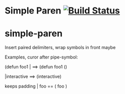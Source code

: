 Simple Paren [![Build Status](https://travis-ci.org/emacs-berlin/simple-paren.svg?branch=master)](https://travis-ci.org/emacs-berlin/simple-paren)
===

# simple-paren
Insert paired delimiters, wrap symbols in front maybe

Examples, curor after pipe-symbol:

(defun foo1 | ==> (defun foo1 () 

|interactive ==> (interactive)

keeps padding
| foo == ( foo ) 
